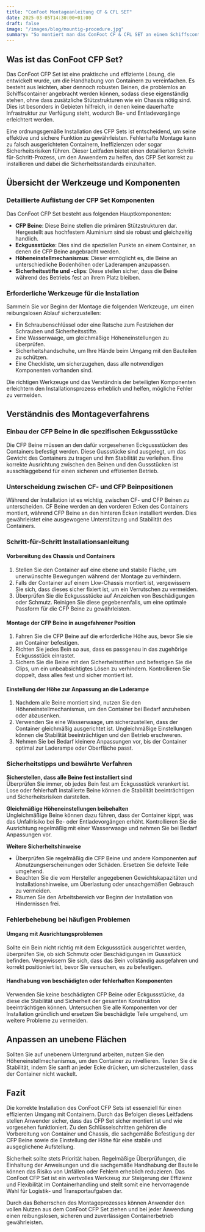 ```yaml
---
title: "ConFoot Montageanleitung CF & CFL SET"
date: 2025-03-05T14:30:00+01:00
draft: false
image: "/images/blog/mountig-procedure.jpg"
summary: "So montiert man das ConFoot CF & CFL SET an einem Schiffscontainer."
---
```


## Was ist das ConFoot CFP Set?  
Das ConFoot CFP Set ist eine praktische und effiziente Lösung, die entwickelt wurde, um die Handhabung von Containern zu vereinfachen. Es besteht aus leichten, aber dennoch robusten Beinen, die problemlos an Schiffscontainer angebracht werden können, sodass diese eigenständig stehen, ohne dass zusätzliche Stützstrukturen wie ein Chassis nötig sind. Dies ist besonders in Gebieten hilfreich, in denen keine dauerhafte Infrastruktur zur Verfügung steht, wodurch Be- und Entladevorgänge erleichtert werden.

Eine ordnungsgemäße Installation des CFP Sets ist entscheidend, um seine effektive und sichere Funktion zu gewährleisten. Fehlerhafte Montage kann zu falsch ausgerichteten Containern, Ineffizienzen oder sogar Sicherheitsrisiken führen. Dieser Leitfaden bietet einen detaillierten Schritt-für-Schritt-Prozess, um den Anwendern zu helfen, das CFP Set korrekt zu installieren und dabei die Sicherheitsstandards einzuhalten.

## Übersicht der Werkzeuge und Komponenten

### Detaillierte Auflistung der CFP Set Komponenten  
Das ConFoot CFP Set besteht aus folgenden Hauptkomponenten:
- **CFP Beine**: Diese Beine stellen die primären Stützstrukturen dar. Hergestellt aus hochfestem Aluminium sind sie robust und gleichzeitig handlich.
- **Eckgussstücke**: Dies sind die speziellen Punkte an einem Container, an denen die CFP Beine angebracht werden.
- **Höheneinstellmechanismus**: Dieser ermöglicht es, die Beine an unterschiedliche Bodenhöhen oder Laderampen anzupassen.
- **Sicherheitsstifte und -clips**: Diese stellen sicher, dass die Beine während des Betriebs fest an ihrem Platz bleiben.

### Erforderliche Werkzeuge für die Installation  
Sammeln Sie vor Beginn der Montage die folgenden Werkzeuge, um einen reibungslosen Ablauf sicherzustellen:
- Ein Schraubenschlüssel oder eine Ratsche zum Festziehen der Schrauben und Sicherheitsstifte.
- Eine Wasserwaage, um gleichmäßige Höheneinstellungen zu überprüfen.
- Sicherheitshandschuhe, um Ihre Hände beim Umgang mit den Bauteilen zu schützen.
- Eine Checkliste, um sicherzugehen, dass alle notwendigen Komponenten vorhanden sind.

Die richtigen Werkzeuge und das Verständnis der beteiligten Komponenten erleichtern den Installationsprozess erheblich und helfen, mögliche Fehler zu vermeiden.

## Verständnis des Montageverfahrens

### Einbau der CFP Beine in die spezifischen Eckgussstücke  
Die CFP Beine müssen an den dafür vorgesehenen Eckgussstücken des Containers befestigt werden. Diese Gussstücke sind ausgelegt, um das Gewicht des Containers zu tragen und ihm Stabilität zu verleihen. Eine korrekte Ausrichtung zwischen den Beinen und den Gussstücken ist ausschlaggebend für einen sicheren und effizienten Betrieb.

### Unterscheidung zwischen CF- und CFP Beinpositionen  
Während der Installation ist es wichtig, zwischen CF- und CFP Beinen zu unterscheiden. CF Beine werden an den vorderen Ecken des Containers montiert, während CFP Beine an den hinteren Ecken installiert werden. Dies gewährleistet eine ausgewogene Unterstützung und Stabilität des Containers.

### Schritt-für-Schritt Installationsanleitung

#### Vorbereitung des Chassis und Containers  
1. Stellen Sie den Container auf eine ebene und stabile Fläche, um unerwünschte Bewegungen während der Montage zu verhindern.  
2. Falls der Container auf einem Lkw-Chassis montiert ist, vergewissern Sie sich, dass dieses sicher fixiert ist, um ein Verrutschen zu vermeiden.  
3. Überprüfen Sie die Eckgussstücke auf Anzeichen von Beschädigungen oder Schmutz. Reinigen Sie diese gegebenenfalls, um eine optimale Passform für die CFP Beine zu gewährleisten.

#### Montage der CFP Beine in ausgefahrener Position  
1. Fahren Sie die CFP Beine auf die erforderliche Höhe aus, bevor Sie sie am Container befestigen.  
2. Richten Sie jedes Bein so aus, dass es passgenau in das zugehörige Eckgussstück einrastet.  
3. Sichern Sie die Beine mit den Sicherheitsstiften und befestigen Sie die Clips, um ein unbeabsichtigtes Lösen zu verhindern. Kontrollieren Sie doppelt, dass alles fest und sicher montiert ist.

#### Einstellung der Höhe zur Anpassung an die Laderampe  
1. Nachdem alle Beine montiert sind, nutzen Sie den Höheneinstellmechanismus, um den Container bei Bedarf anzuheben oder abzusenken.  
2. Verwenden Sie eine Wasserwaage, um sicherzustellen, dass der Container gleichmäßig ausgerichtet ist. Ungleichmäßige Einstellungen können die Stabilität beeinträchtigen und den Betrieb erschweren.  
3. Nehmen Sie bei Bedarf kleinere Anpassungen vor, bis der Container optimal zur Laderampe oder Oberfläche passt.

### Sicherheitstipps und bewährte Verfahren

**Sicherstellen, dass alle Beine fest installiert sind**  
Überprüfen Sie immer, ob jedes Bein fest am Eckgussstück verankert ist. Lose oder fehlerhaft installierte Beine können die Stabilität beeinträchtigen und Sicherheitsrisiken darstellen.

**Gleichmäßige Höheneinstellungen beibehalten**  
Ungleichmäßige Beine können dazu führen, dass der Container kippt, was das Unfallrisiko bei Be- oder Entladevorgängen erhöht. Kontrollieren Sie die Ausrichtung regelmäßig mit einer Wasserwaage und nehmen Sie bei Bedarf Anpassungen vor.

**Weitere Sicherheitshinweise**  
- Überprüfen Sie regelmäßig die CFP Beine und andere Komponenten auf Abnutzungserscheinungen oder Schäden. Ersetzen Sie defekte Teile umgehend.  
- Beachten Sie die vom Hersteller angegebenen Gewichtskapazitäten und Installationshinweise, um Überlastung oder unsachgemäßen Gebrauch zu vermeiden.  
- Räumen Sie den Arbeitsbereich vor Beginn der Installation von Hindernissen frei.

### Fehlerbehebung bei häufigen Problemen

#### Umgang mit Ausrichtungsproblemen  
Sollte ein Bein nicht richtig mit dem Eckgussstück ausgerichtet werden, überprüfen Sie, ob sich Schmutz oder Beschädigungen im Gussstück befinden. Vergewissern Sie sich, dass das Bein vollständig ausgefahren und korrekt positioniert ist, bevor Sie versuchen, es zu befestigen.

#### Handhabung von beschädigten oder fehlerhaften Komponenten  
Verwenden Sie keine beschädigten CFP Beine oder Eckgussstücke, da diese die Stabilität und Sicherheit der gesamten Konstruktion beeinträchtigen können. Untersuchen Sie alle Komponenten vor der Installation gründlich und ersetzen Sie beschädigte Teile umgehend, um weitere Probleme zu vermeiden.

## Anpassen an unebene Flächen  
Sollten Sie auf unebenem Untergrund arbeiten, nutzen Sie den Höheneinstellmechanismus, um den Container zu nivellieren. Testen Sie die Stabilität, indem Sie sanft an jeder Ecke drücken, um sicherzustellen, dass der Container nicht wackelt.

## Fazit

Die korrekte Installation des ConFoot CFP Sets ist essenziell für einen effizienten Umgang mit Containern. Durch das Befolgen dieses Leitfadens stellen Anwender sicher, dass das CFP Set sicher montiert ist und wie vorgesehen funktioniert. Zu den Schlüsselschritten gehören die Vorbereitung von Container und Chassis, die sachgemäße Befestigung der CFP Beine sowie die Einstellung der Höhe für eine stabile und ausgeglichene Aufstellung.

Sicherheit sollte stets Priorität haben. Regelmäßige Überprüfungen, die Einhaltung der Anweisungen und die sachgemäße Handhabung der Bauteile können das Risiko von Unfällen oder Fehlern erheblich reduzieren. Das ConFoot CFP Set ist ein wertvolles Werkzeug zur Steigerung der Effizienz und Flexibilität im Containerhandling und stellt somit eine hervorragende Wahl für Logistik- und Transportaufgaben dar.

Durch das Beherrschen des Montageprozesses können Anwender den vollen Nutzen aus dem ConFoot CFP Set ziehen und bei jeder Anwendung einen reibungslosen, sicheren und zuverlässigen Containerbetrieb gewährleisten.
